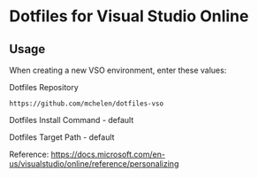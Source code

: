 # Dotfiles for Visual Studio Online



## Usage

When creating a new VSO environment, enter these values:

Dotfiles Repository

    https://github.com/mchelen/dotfiles-vso

Dotfiles Install Command - default

Dotfiles Target Path - default

Reference: https://docs.microsoft.com/en-us/visualstudio/online/reference/personalizing
